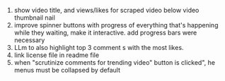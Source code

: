 1. show video title,  and views/likes for scraped video below video thumbnail nail
2. improve spinner buttons with progress of everything that's happening while they waiting, make it interactive. add progress bars were necessary
3. LLm to also highlight top 3 comment s with the most likes.
4. link license file in readme file
5.  when "scrutinize comments for trending video" button is clicked", he menus must be collapsed by default 